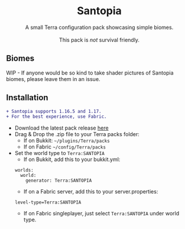<h1 align=center>Santopia</h1>



<p align=center>
  A small Terra configuration pack showcasing simple biomes.
  <br>
  <br>
  This pack is <i>not</i> survival friendly.
  <br>
</p>

<h2 align=left>Biomes</h2>
WIP - If anyone would be so kind to take shader pictures of Santopia biomes, please leave them in an issue.

<h2 align=left>Installation</h2>

```diff
+ Santopia supports 1.16.5 and 1.17.
+ For the best experience, use Fabric.
```

  - Download the latest pack release [here](https://github.com/Sancires/Santopia/releases/latest)
  - Drag & Drop the .zip file to your Terra packs folder:
    - If on Bukkit: `~/plugins/Terra/packs`
    - If on Fabric  `~/config/Terra/packs`
 - Set the world type to `Terra:SANTOPIA`
   - If on Bukkit, add this to your bukkit.yml:
   ```
   worlds:
     world:
       generator: Terra:SANTOPIA
   ```
   - If on a Fabric server, add this to your server.properties:
   ```
   level-type=Terra:SANTOPIA
   ```
   - If on Fabric singleplayer, just select `Terra:SANTOPIA` under world type.
